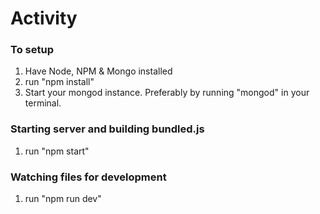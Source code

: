 # Activity


### To setup
1. Have Node, NPM & Mongo installed
2. run "npm install"
3. Start your mongod instance. Preferably by running "mongod" in your terminal.

### Starting server and building bundled.js
1. run "npm start"

### Watching files for development
1. run "npm run dev"